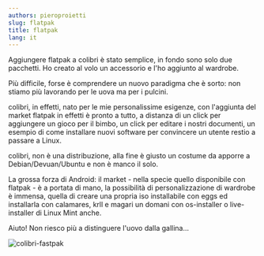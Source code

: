 ```yaml
---
authors: pieroproietti
slug: flatpak
title: flatpak
lang: it
---
```


Aggiungere flatpak a colibri è stato semplice, in fondo sono solo due pacchetti. Ho creato al volo un accessorio e l'ho aggiunto al wardrobe.

Più difficile, forse è comprendere un nuovo paradigma che è sorto: non stiamo più lavorando per le uova ma per i pulcini.

colibri, in effetti, nato per le mie personalissime esigenze, con l'aggiunta del market flatpak in effetti è pronto a tutto, a distanza di un click per aggiungere un gioco per il bimbo, un click per editare i nostri documenti, un esempio di come installare nuovi software per convincere un utente restio a passare a Linux.

colibri, non è una distribuzione, alla fine è giusto un costume da apporre a Debian/Devuan/Ubuntu e non è manco il solo.

La grossa forza di Android: il market - nella specie quello disponibile con flatpak - è a portata di mano, la possibilità di personalizzazione di wardrobe è immensa, quella di creare una propria iso installabile con eggs ed installarla con calamares, krll e magari un domani con os-installer o live-installer di Linux Mint anche.

Aiuto! Non riesco più a distinguere l'uovo dalla gallina...

![colibri-fastpak](/images/colibri-fastpak.png)
